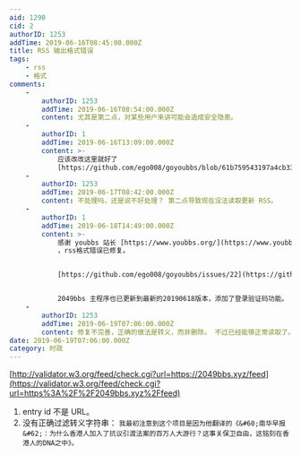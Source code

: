 ```yaml
---
aid: 1290
cid: 2
authorID: 1253
addTime: 2019-06-16T08:45:00.000Z
title: RSS 输出格式错误
tags:
    - rss
    - 格式
comments:
    -
        authorID: 1253
        addTime: 2019-06-16T08:54:00.000Z
        content: 尤其是第二点，对某些用户来讲可能会造成安全隐患。
    -
        authorID: 1
        addTime: 2019-06-16T13:09:00.000Z
        content: >-
            应该改改这里就好了
            [https://github.com/ego008/goyoubbs/blob/61b759543197a4cb3347d666eaa807fc70d68fe2/controller/feed.go#L32](https://github.com/ego008/goyoubbs/blob/61b759543197a4cb3347d666eaa807fc70d68fe2/controller/feed.go#L32)
    -
        authorID: 1253
        addTime: 2019-06-17T08:42:00.000Z
        content: 不处理吗，还是说不好处理？ 第二点导致现在没法读取更新 RSS。
    -
        authorID: 1
        addTime: 2019-06-18T14:49:00.000Z
        content: >-
            感谢 youbbs 站长 [https://www.youbbs.org/](https://www.youbbs.org/)
            ，rss格式错误已修复。


            [https://github.com/ego008/goyoubbs/issues/22](https://github.com/ego008/goyoubbs/issues/22)


            2049bbs 主程序也已更新到最新的20190618版本，添加了登录验证码功能。
    -
        authorID: 1253
        addTime: 2019-06-19T07:06:00.000Z
        content: 修复不完善，正确的做法是转义，而非删除。 不过已经能够正常读取了。
date: 2019-06-19T07:06:00.000Z
category: 时政
---
```


[http://validator.w3.org/feed/check.cgi?url=https://2049bbs.xyz/feed](https://validator.w3.org/feed/check.cgi?url=https%3A%2F%2F2049bbs.xyz%2Ffeed)

1.  entry id 不是 URL。
2.  没有正确过滤转义字符串： `我最初注意到这个项目是因为他翻译的《&#60;南华早报&#62;：为什么香港人加入了抗议引渡法案的百万人大游行？这事关保卫自由，这铭刻在香港人的DNA之中》。`
